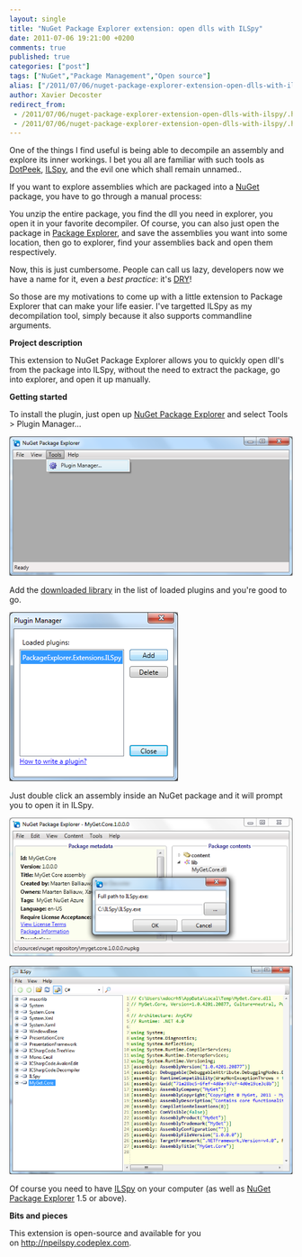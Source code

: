 ```yaml
---
layout: single
title: "NuGet Package Explorer extension: open dlls with ILSpy"
date: 2011-07-06 19:21:00 +0200
comments: true
published: true
categories: ["post"]
tags: ["NuGet","Package Management","Open source"]
alias: ["/2011/07/06/nuget-package-explorer-extension-open-dlls-with-ilspy/"]
author: Xavier Decoster
redirect_from:
 - /2011/07/06/nuget-package-explorer-extension-open-dlls-with-ilspy/.html
 - /2011/07/06/nuget-package-explorer-extension-open-dlls-with-ilspy/.html
---
```

<p>One of the things I find useful is being able to decompile an assembly and explore its inner workings. I bet you all are familiar with such tools as <a href="http://www.jetbrains.com/decompiler/" target="_blank">DotPeek</a>, <a href="http://wiki.sharpdevelop.net/ILSpy.ashx" target="_blank">ILSpy</a>, and the evil one which shall remain unnamed..</p>

<p>If you want to explore assemblies which are packaged into a <a href="http://www.nuget.org/" target="_blank">NuGet</a> package, you have to go through a manual process:</p>

<p>You unzip the entire package, you find the dll you need in explorer, you open it in your favorite decompiler. Of course, you can also just open the package in <a href="http://npe.codeplex.com/" target="_blank">Package Explorer</a>, and save the assemblies you want into some location, then go to explorer, find your assemblies back and open them respectively.</p>

<p>Now, this is just cumbersome. People can call us lazy, developers now we have a name for it, even a&nbsp;<em>best practice</em>: it's <a href="http://en.wikipedia.org/wiki/Don't_repeat_yourself" target="_blank">DRY</a>!</p>

<p>So those are my motivations to come up with a little extension to Package Explorer that can make your life easier. I've targetted ILSpy as my decompilation tool, simply because it also supports commandline arguments.</p>

<p><strong>Project description</strong></p>

<p>This extension to NuGet Package Explorer allows you to quickly open dll's from the package into ILSpy, without the need to extract the package, go into explorer, and open it up manually.</p>

<p><strong>Getting started</strong></p>

<p>To install the plugin, just open up <a class="externalLink" href="http://npe.codeplex.com">NuGet Package Explorer</a> and select Tools &gt; Plugin Manager...</p>

<p><img style="width: 600px;" src="/images/2011-07-06/npe_pluginmgr.png" /></p>

<p>Add the <a class="externalLink" href="http://npeilspy.codeplex.com/releases">downloaded library</a> in the list of loaded plugins and you're good to go.</p>

<p><img src="/images/2011-07-06/npe_loadedplugins.png" /></p>

<p>Just double click an assembly inside an NuGet package and it will prompt you to open it in ILSpy.</p>

<p><img style="width: 600px;" src="/images/2011-07-06/npe_openassembly.png" /></p>

<p><img style="width: 600px;" src="/images/2011-07-06/npe_ilspy.png" /></p>

<p>Of course you need to have <a class="externalLink" href="http://wiki.sharpdevelop.net/ILSpy.ashx">ILSpy</a> on your computer (as well as <a class="externalLink" href="http://npe.codeplex.com">NuGet Package Explorer</a> 1.5 or above).</p>

<p><strong>Bits and pieces</strong></p>

<p>This extension is open-source and available for you on&nbsp;<a href="http://npeilspy.codeplex.com" target="_blank">http://npeilspy.codeplex.com</a>.</p>
